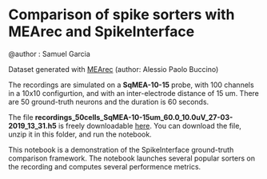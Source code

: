 # Comparison of spike sorters with MEArec and SpikeInterface

@author : Samuel Garcia


Dataset generated with [MEArec](https://github.com/alejoe91/MEArec) (author: Alessio Paolo Buccino)

The recordings are simulated on a **SqMEA-10-15** probe, with 100 channels in a 10x10 configurtion, and with an inter-electrode distance of 15 um. There are 50 ground-truth neurons and the duration is 60 seconds.

The file **recordings_50cells_SqMEA-10-15um_60.0_10.0uV_27-03-2019_13_31.h5** is freely downloadable [here](10.5281/zenodo.3256070). You can download the file, unzip it in this folder, and run the notebook.

This notebook is a demonstration of the SpikeInterface ground-truth comparison framework.
The notebook launches several popular sorters on the recording and computes several performence metrics.
